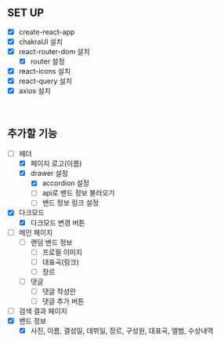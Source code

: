 ## SET UP

- [x] create-react-app
- [x] chakraUI 설치
- [x] react-router-dom 설치
  - [x] router 설정
- [x] react-icons 설치
- [x] react-query 설치
- [x] axios 설치

<br>

## 추가할 기능

- [ ] 헤더
  - [x] 페이지 로고(이름)
  - [x] drawer 설정
    - [x] accordion 설정
    - [ ] api로 밴드 정보 불러오기
    - [ ] 밴드 정보 링크 설정
- [x] 다크모드
  - [x] 다크모드 변경 버튼
- [ ] 메인 페이지
  - [ ] 랜덤 밴드 정보
    - [ ] 프로필 이미지
    - [ ] 대표곡(링크)
    - [ ] 장르
  - [ ] 댓글
    - [ ] 댓글 작성란
    - [ ] 댓글 추가 버튼
- [ ] 검색 결과 페이지
- [x] 밴드 정보
  - [x] 사진, 이름, 결성일, 데뷔일, 장르, 구성원, 대표곡, 앨범, 수상내역
